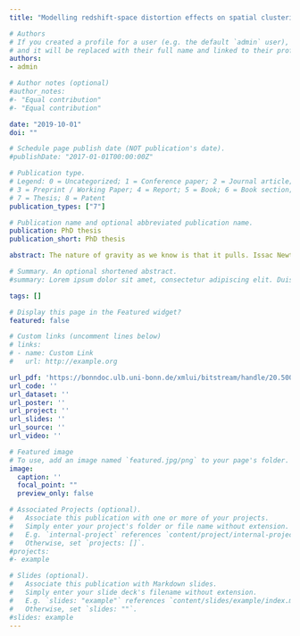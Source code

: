 ```yaml
---
title: "Modelling redshift-space distortion effects on spatial clustering and velocity statistics"

# Authors
# If you created a profile for a user (e.g. the default `admin` user), write the username (folder name) here 
# and it will be replaced with their full name and linked to their profile.
authors:
- admin

# Author notes (optional)
#author_notes:
#- "Equal contribution"
#- "Equal contribution"

date: "2019-10-01"
doi: ""

# Schedule page publish date (NOT publication's date).
#publishDate: "2017-01-01T00:00:00Z"

# Publication type.
# Legend: 0 = Uncategorized; 1 = Conference paper; 2 = Journal article;
# 3 = Preprint / Working Paper; 4 = Report; 5 = Book; 6 = Book section;
# 7 = Thesis; 8 = Patent
publication_types: ["7"]

# Publication name and optional abbreviated publication name.
publication: PhD thesis
publication_short: PhD thesis

abstract: The nature of gravity as we know is that it pulls. Issac Newton's Principia generalised this gravity as a universal attractive force which weakens with distance. However in the late 1990s it was found that our Universe is undergoing an accelerated expansion, which has since then been confirmed by numerous independent cosmological probes. Thus on the scale of the Universe, we need a repulsive force. This acceleration is an unsolved puzzle which is one of the most exciting topics in cosmology. The accelerated expansion could be due to an unknown exotic component, which has been christened as the 'dark energy', or it could be that on the large scales there is a breakdown of our understanding of the gravitational theory. One of the observational methods through which we can test the theory of gravity at those scales is known as 'redshift-space distortions' (RSD), which is the main topic of this thesis. To probe the three-dimensional distribution of galaxies in the Universe, we require the redshift as the radial distance indicator in addition to the two-dimensional angular position in the sky. The recession velocity of any galaxy is proportional to the distance from us according to the Hubble expansion law. However the observed velocity has an additional contribution from peculiar velocities. These are generated due to the clustering dynamics and thus contaminate the distance information. Thus RSD causes a change in the clustering pattern as compared to the actual galaxy distribution. The main aim of this thesis is to model the n-point spatial clustering statistics in redshift-space faithfully. The main motivation factor in undertaking this task is that the future redshift surveys will offer us an influx of (big) data as never seen before. For example LSST is poised to produce about 20 terabytes of raw data per night and about 60 petabytes of data during its operation period. However to take advantage of this plethora of data, we need accurate theoretical models. In chapter 2, we focus on the two-point clustering information. The state-of-the-art constraints on the gravitational theory based on RSD come from the so called 'Gaussian streaming model' (GSM). We find that the success of the GSM appears to be fortuitous. We improve upon this by introducing the 'generalised hyperbolic streaming model', which we showcase to work extremely well at non-linear scales and does not have to rely on any fortuitous cancellations. The future redshift surveys will be able to measure higher-order correlation functions precisely. In light of this we develop the exact n-point streaming model in chapter 3. We also introduce a phenomenological model based on the GSM tailored for three-point clustering information in redshift space, in which all the ingredients were taken from the linear perturbation theory. This paves way for extracting the cosmological information from higher-order clustering statistics in a precise manner. We also look at the effect of RSD on pairwise velocity statistics measured from the kinetic Sunyaev-Zeldovich effect in chapter 4, which will be measured precisely in future cosmic microwave background (CMB) experiments. We see that the mean pairwise velocity in redshift space undergoes a sign inversion and this comes about from the 'Finger-of-God' (FoG) effect. We also explore the effects of RSD on the three-point velocity statistics and further construct an estimator which is ideal to extract the cosmological parameters.

# Summary. An optional shortened abstract.
#summary: Lorem ipsum dolor sit amet, consectetur adipiscing elit. Duis posuere tellus ac convallis placerat. Proin tincidunt magna sed ex sollicitudin condimentum.

tags: []

# Display this page in the Featured widget?
featured: false

# Custom links (uncomment lines below)
# links:
# - name: Custom Link
#   url: http://example.org

url_pdf: 'https://bonndoc.ulb.uni-bonn.de/xmlui/bitstream/handle/20.500.11811/8649/5909.pdf'
url_code: ''
url_dataset: ''
url_poster: ''
url_project: ''
url_slides: ''
url_source: ''
url_video: ''

# Featured image
# To use, add an image named `featured.jpg/png` to your page's folder. 
image:
  caption: ''
  focal_point: ""
  preview_only: false

# Associated Projects (optional).
#   Associate this publication with one or more of your projects.
#   Simply enter your project's folder or file name without extension.
#   E.g. `internal-project` references `content/project/internal-project/index.md`.
#   Otherwise, set `projects: []`.
#projects:
#- example

# Slides (optional).
#   Associate this publication with Markdown slides.
#   Simply enter your slide deck's filename without extension.
#   E.g. `slides: "example"` references `content/slides/example/index.md`.
#   Otherwise, set `slides: ""`.
#slides: example
---
```


